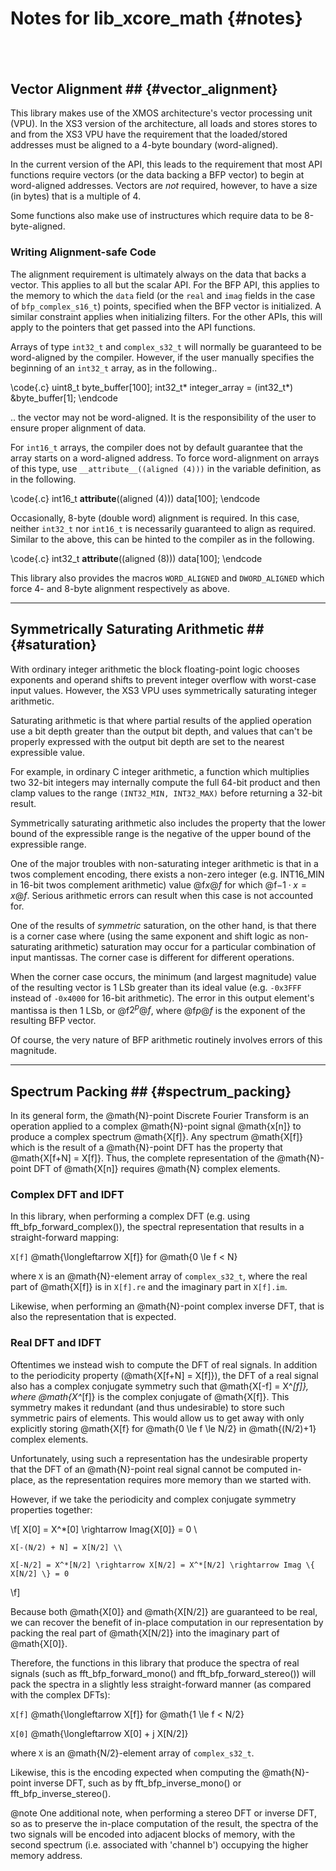 
Notes for lib_xcore_math                          {#notes}
========================

## &nbsp;

## Vector Alignment ##                        {#vector_alignment}

This library makes use of the XMOS architecture's vector processing unit (VPU). In the XS3 version
of the architecture, all loads and stores stores to and from the XS3 VPU have the requirement that
the loaded/stored addresses must be aligned to a 4-byte boundary (word-aligned).

In the current version of the API, this leads to the requirement that most API functions require
vectors (or the data backing a BFP vector) to begin at word-aligned addresses. Vectors are *not*
required, however, to have a size (in bytes) that is a multiple of 4.

Some functions also make use of instructures which require data to be 8-byte-aligned.

### Writing Alignment-safe Code ###

The alignment requirement is ultimately always on the data that backs a vector. This applies to all
but the scalar API. For the BFP API, this applies to the memory to which the `data` field (or the
`real` and `imag` fields in the case of `bfp_complex_s16_t`) points, specified when the BFP vector
is initialized. A similar constraint applies when initializing filters. For the other APIs, this
will apply to the pointers that get passed into the API functions.

Arrays of type `int32_t` and `complex_s32_t` will normally be guaranteed to be word-aligned by the
compiler. However, if the user manually specifies the beginning of an `int32_t` array, as in the
following..

\code{.c}
    uint8_t byte_buffer[100];
    int32_t* integer_array = (int32_t*) &byte_buffer[1];
\endcode

.. the vector may not be word-aligned. It is the responsibility of the user to ensure proper
alignment of data.

For `int16_t` arrays, the compiler does not by default guarantee that the array starts on a
word-aligned address. To force word-alignment on arrays of this type, use 
`__attribute__((aligned (4)))` in the variable definition, as in the following.

\code{.c}
    int16_t __attribute__((aligned (4))) data[100];
\endcode

Occasionally, 8-byte (double word) alignment is required. In this case, neither `int32_t` nor
`int16_t` is necessarily guaranteed to align as required. Similar to the above, this can be hinted
to the compiler as in the following.

\code{.c}
    int32_t __attribute__((aligned (8))) data[100];
\endcode

This library also provides the macros `WORD_ALIGNED` and `DWORD_ALIGNED` which force 4- and 8-byte
alignment respectively as above.

---------
## Symmetrically Saturating Arithmetic ##     {#saturation}

With ordinary integer arithmetic the block floating-point logic chooses exponents and operand shifts
to prevent integer overflow with worst-case input values. However, the XS3 VPU uses symmetrically
saturating integer arithmetic.

Saturating arithmetic is that where partial results of the applied operation use a bit depth greater
than the output bit depth, and values that can't be properly expressed with the output bit depth are
set to the nearest expressible value. 

For example, in ordinary C integer arithmetic, a function which multiplies two 32-bit integers may
internally compute the full 64-bit product and then clamp values to the range `(INT32_MIN,
INT32_MAX)` before returning a 32-bit result.

Symmetrically saturating arithmetic also includes the property that the lower bound of the
expressible range is the negative of the upper bound of the expressible range.

One of the major troubles with non-saturating integer arithmetic is that in a twos complement
encoding, there exists a non-zero integer (e.g. INT16_MIN in 16-bit twos complement arithmetic)
value @f$x@f$ for which  @f$-1 \cdot x = x@f$. Serious arithmetic errors can result when this case
is not accounted for.

One of the results of _symmetric_ saturation, on the other hand, is that there is a corner case
where (using the same exponent and shift logic as non-saturating arithmetic) saturation may occur
for a particular combination of input mantissas. The corner case is different for different
operations.

When the corner case occurs, the minimum (and largest magnitude) value of the resulting vector is 1
LSb greater than its ideal value (e.g. `-0x3FFF` instead of `-0x4000` for 16-bit arithmetic). The
error in this output element's mantissa is then 1 LSb, or @f$2^p@f$, where @f$p@f$ is the exponent
of the resulting BFP vector.

Of course, the very nature of BFP arithmetic routinely involves errors of this magnitude.

---------
## Spectrum Packing ##              {#spectrum_packing}

In its general form, the @math{N}-point Discrete Fourier Transform is an operation applied to a
complex @math{N}-point signal @math{x[n]} to produce a complex spectrum @math{X[f]}. Any spectrum
@math{X[f]} which is the result of a @math{N}-point DFT has the property that @math{X[f+N] = X[f]}.
Thus, the complete representation of the @math{N}-point DFT of @math{X[n]} requires @math{N} complex
elements.

### Complex DFT and IDFT ###

In this library, when performing a complex DFT (e.g. using fft_bfp_forward_complex()), the spectral
representation that results in a straight-forward mapping:

`X[f]` @math{\longleftarrow X[f]} for @math{0 \le f < N}

where `X` is an @math{N}-element array of `complex_s32_t`, where the real part of @math{X[f]} is in
`X[f].re` and the imaginary part in `X[f].im`.

Likewise, when performing an @math{N}-point complex inverse DFT, that is also the representation
that is expected.

### Real DFT and IDFT ###

Oftentimes we instead wish to compute the DFT of real signals. In addition to the periodicity
property (@math{X[f+N] = X[f]}), the DFT of a real signal also has a complex conjugate symmetry such
that @math{X[-f] = X^*[f]}, where @math{X^*[f]} is the complex conjugate of @math{X[f]}. This
symmetry makes it redundant (and thus undesirable) to store such symmetric pairs of elements. This
would allow us to get away with only explicitly storing @math{X[f} for @math{0 \le f \le N/2} in
@math{(N/2)+1} complex elements.

Unfortunately, using such a representation has the undesirable property that the DFT of an
@math{N}-point real signal cannot be computed in-place, as the representation requires more memory
than we started with.

However, if we take the periodicity and complex conjugate symmetry properties together:

\f[
    X[0] = X^*[0] \rightarrow Imag\{X[0]\} = 0 \\

    X[-(N/2) + N] = X[N/2] \\

    X[-N/2] = X^*[N/2] \rightarrow X[N/2] = X^*[N/2] \rightarrow Imag \{ X[N/2] \} = 0
\f]

Because both @math{X[0]} and @math{X[N/2]} are guaranteed to be real, we can recover the benefit of
in-place computation in our representation by packing the real part of @math{X[N/2]} into the
imaginary part of @math{X[0]}.

Therefore, the functions in this library that produce the spectra of real signals (such as
fft_bfp_forward_mono() and fft_bfp_forward_stereo()) will pack the spectra in a slightly less
straight-forward manner (as compared with the complex DFTs):


`X[f]` @math{\longleftarrow X[f]} for @math{1 \le f < N/2}

`X[0]` @math{\longleftarrow X[0] + j X[N/2]}

where `X` is an @math{N/2}-element array of `complex_s32_t`.

Likewise, this is the encoding expected when computing the @math{N}-point inverse DFT, such as by
fft_bfp_inverse_mono() or fft_bfp_inverse_stereo().

@note One additional note, when performing a stereo DFT or inverse DFT, so as to preserve the
in-place computation of the result, the spectra of the two signals will be encoded into adjacent
blocks of memory, with the second spectrum (i.e. associated with 'channel b') occupying the higher
memory address.
